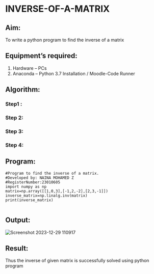 # INVERSE-OF-A-MATRIX
## Aim:
To write a python program to find the inverse of a matrix
## Equipment’s required:
1. 	Hardware – PCs
2. 	Anaconda – Python 3.7 Installation / Moodle-Code Runner
## Algorithm:
### Step1 : 
### Step 2: 
### Step 3: 
### Step 4: 

## Program:
```
#Program to find the inverse of a matrix.
#Developed by: NAINA MOHAMED Z
#RegisterNumber:23010605
import numpy as np
matrix=np.array([[1,0,3],[-1,2,-2],[2,3,-1]])
inverse_matrix=np.linalg.inv(matrix)
print(inverse_matrix)


```
## Output:
![Screenshot 2023-12-29 110917](https://github.com/nainamohamed09642/INVERSE-OF-A-MATRIX/assets/151916360/342586fe-6d71-4b9a-a8c2-4fe03d8ce77b)

## Result:
Thus the inverse of given matrix is successfully solved using python program

